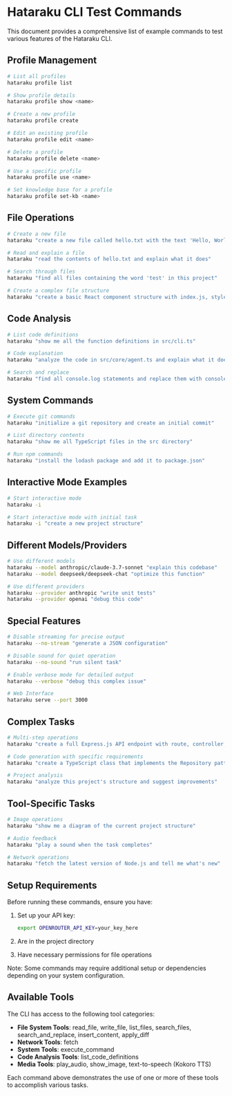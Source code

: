 # Hataraku CLI Test Commands

This document provides a comprehensive list of example commands to test various features of the Hataraku CLI.

## Profile Management
```bash
# List all profiles
hataraku profile list

# Show profile details
hataraku profile show <name>

# Create a new profile
hataraku profile create

# Edit an existing profile
hataraku profile edit <name>

# Delete a profile
hataraku profile delete <name>

# Use a specific profile
hataraku profile use <name>

# Set knowledge base for a profile
hataraku profile set-kb <name>
```

## File Operations
```bash
# Create a new file
hataraku "create a new file called hello.txt with the text 'Hello, World!'"

# Read and explain a file
hataraku "read the contents of hello.txt and explain what it does"

# Search through files
hataraku "find all files containing the word 'test' in this project"

# Create a complex file structure
hataraku "create a basic React component structure with index.js, styles.css, and tests"
```

## Code Analysis
```bash
# List code definitions
hataraku "show me all the function definitions in src/cli.ts"

# Code explanation
hataraku "analyze the code in src/core/agent.ts and explain what it does"

# Search and replace
hataraku "find all console.log statements and replace them with console.debug"
```

## System Commands
```bash
# Execute git commands
hataraku "initialize a git repository and create an initial commit"

# List directory contents
hataraku "show me all TypeScript files in the src directory"

# Run npm commands
hataraku "install the lodash package and add it to package.json"
```

## Interactive Mode Examples
```bash
# Start interactive mode
hataraku -i

# Start interactive mode with initial task
hataraku -i "create a new project structure"
```

## Different Models/Providers
```bash
# Use different models
hataraku --model anthropic/claude-3.7-sonnet "explain this codebase"
hataraku --model deepseek/deepseek-chat "optimize this function"

# Use different providers
hataraku --provider anthropic "write unit tests"
hataraku --provider openai "debug this code"
```

## Special Features
```bash
# Disable streaming for precise output
hataraku --no-stream "generate a JSON configuration"

# Disable sound for quiet operation
hataraku --no-sound "run silent task"

# Enable verbose mode for detailed output
hataraku --verbose "debug this complex issue"

# Web Interface
hataraku serve --port 3000
```

## Complex Tasks
```bash
# Multi-step operations
hataraku "create a full Express.js API endpoint with route, controller, and tests"

# Code generation with specific requirements
hataraku "create a TypeScript class that implements the Repository pattern"

# Project analysis
hataraku "analyze this project's structure and suggest improvements"
```

## Tool-Specific Tasks
```bash
# Image operations
hataraku "show me a diagram of the current project structure"

# Audio feedback
hataraku "play a sound when the task completes"

# Network operations
hataraku "fetch the latest version of Node.js and tell me what's new"
```

## Setup Requirements

Before running these commands, ensure you have:

1. Set up your API key:
   ```bash
   export OPENROUTER_API_KEY=your_key_here
   ```
   
2. Are in the project directory
3. Have necessary permissions for file operations

Note: Some commands may require additional setup or dependencies depending on your system configuration.

## Available Tools

The CLI has access to the following tool categories:

- **File System Tools**: read_file, write_file, list_files, search_files, search_and_replace, insert_content, apply_diff
- **Network Tools**: fetch
- **System Tools**: execute_command
- **Code Analysis Tools**: list_code_definitions
- **Media Tools**: play_audio, show_image, text-to-speech (Kokoro TTS)

Each command above demonstrates the use of one or more of these tools to accomplish various tasks. 